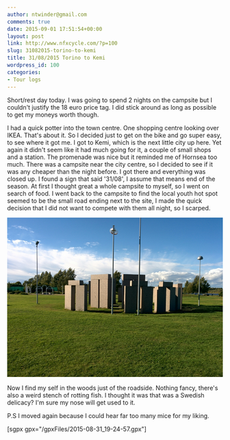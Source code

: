 ```yaml
---
author: ntwinder@gmail.com
comments: true
date: 2015-09-01 17:51:54+00:00
layout: post
link: http://www.nfxcycle.com/?p=100
slug: 31082015-torino-to-kemi
title: 31/08/2015 Torino to Kemi
wordpress_id: 100
categories:
- Tour logs
---
```


Short/rest day today. I was going to spend 2 nights on the campsite but I couldn't justify the 18 euro price tag. I did stick around as long as possible to get my moneys worth though. 

I had a quick potter into the town centre. One shopping centre looking over IKEA. That's about it. So I decided just to get on the bike and go super easy, to see where it got me. 
I got to Kemi, which is the next little city up here. Yet again it didn't seem like it had much going for it, a couple of small shops and a station. The promenade was nice but it reminded me of Hornsea too much. There was a campsite near the city centre, so I decided to see if it was any cheaper than the night before. I got there and everything was closed up. I found a sign that said '31/08', I assume that means end of the season. At first I thought great a whole campsite to myself, so I went on search of food. I went back to the campsite to find the local youth hot spot seemed to be the small road ending next to the site, I made the quick decision that I did not want to compete with them all night, so I scarped.

[![image](/assets/images/1022.jpg)](/assets/images/1022.jpg)



Now I find my self in the woods just of the roadside. Nothing fancy, there's also a weird stench of rotting fish. I thought it was that was a Swedish delicacy? I'm sure my nose will get used to it. 

P.S I moved again because I could hear far too many mice for my liking.

[sgpx gpx="/gpxFiles/2015-08-31_19-24-57.gpx"]
